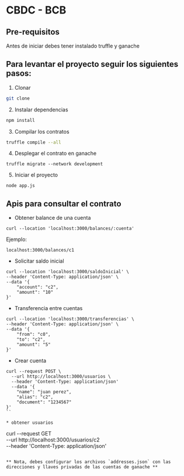 # CBDC - BCB

## Pre-requisitos 

Antes de iniciar debes tener instalado truffle y ganache

## Para levantar el proyecto seguir los siguientes pasos:

1. Clonar
```sh
git clone 
```

2. Instalar dependencias
```sh
npm install
```

3. Compilar los contratos
```sh
truffle compile --all
```

4. Desplegar el contrato en ganache
```
truffle migrate --network development
```

5. Iniciar el proyecto 
```
node app.js
```

## Apis para consultar el contrato
* Obtener balance de una cuenta
```
curl --location 'localhost:3000/balances/:cuenta'
```
Ejemplo:
```
localhost:3000/balances/c1
```

* Solicitar saldo inicial
```
curl --location 'localhost:3000/saldoInicial' \
--header 'Content-Type: application/json' \
--data '{
    "account": "c2",
    "amount": "10"
}'
```

* Transferencia entre cuentas
```
curl --location 'localhost:3000/transferencias' \
--header 'Content-Type: application/json' \
--data '{
    "from": "c0",
    "to": "c2",
    "amount": "5"
}'
```

* Crear cuenta
```
curl --request POST \
  --url http://localhost:3000/usuarios \
  --header 'Content-Type: application/json'
  --data '{
	"name": "juan perez",
	"alias": "c2",
	"document": "1234567"
}'
``

* obtener usuarios
```
curl --request GET \
  --url http://localhost:3000/usuarios/c2 \
  --header 'Content-Type: application/json'
```

** Nota, debes configurar los archivos `addresses.json` con las direcciones y llaves privadas de las cuentas de ganache **